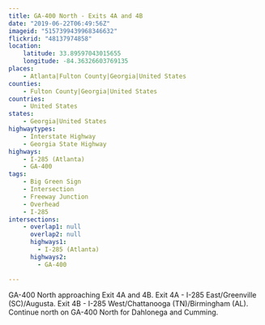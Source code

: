 ```yaml
---
title: GA-400 North - Exits 4A and 4B
date: "2019-06-22T06:49:56Z"
imageid: "5157399439968346632"
flickrid: "48137974858"
location:
    latitude: 33.89597043015655
    longitude: -84.36326603769135
places:
    - Atlanta|Fulton County|Georgia|United States
counties:
    - Fulton County|Georgia|United States
countries:
    - United States
states:
    - Georgia|United States
highwaytypes:
    - Interstate Highway
    - Georgia State Highway
highways:
    - I-285 (Atlanta)
    - GA-400
tags:
    - Big Green Sign
    - Intersection
    - Freeway Junction
    - Overhead
    - I-285
intersections:
    - overlap1: null
      overlap2: null
      highways1:
        - I-285 (Atlanta)
      highways2:
        - GA-400

---
```

GA-400 North approaching Exit 4A and 4B.  Exit 4A - I-285 East/Greenville (SC)/Augusta.  Exit 4B - I-285 West/Chattanooga (TN)/Birmingham (AL).  Continue north on GA-400 North for Dahlonega and Cumming.